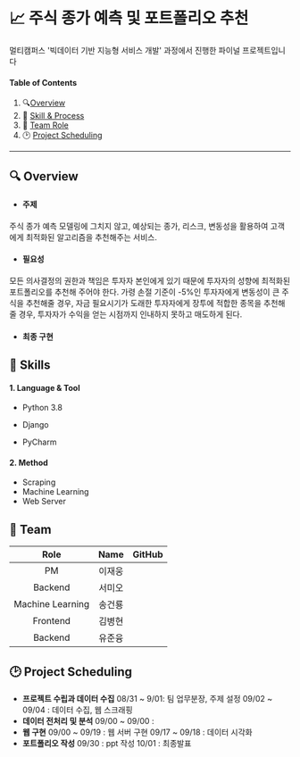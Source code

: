 # :chart_with_upwards_trend: 주식 종가 예측 및 포트폴리오 추천

멀티캠퍼스 '빅데이터 기반 지능형 서비스 개발' 과정에서 진행한 파이널 프로젝트입니다



#### Table of Contents

1. :mag:[Overview](#idx1)
2. :book: [Skill & Process](#idx2)
3. :dancers: [Team Role](#idx3)
4. :clock2: [Project Scheduling](#idx4)

---





## :mag: Overview <a id="idx1"></a> 

- #### **주제**

주식 종가 예측 모델링에 그치지 않고, 예상되는 종가, 리스크, 변동성을 활용하여 고객에게 최적화된 알고리즘을 추천해주는 서비스. 



- #### **필요성** 

모든 의사결정의 권한과 책임은 투자자 본인에게 있기 때문에 투자자의 성향에 최적화된 포트폴리오를 추천해 주어야 한다. 가령 손절 기준이 -5%인 투자자에게 변동성이 큰 주식을 추천해줄 경우, 자금 필요시기가 도래한 투자자에게 장투에 적합한 종목을 추천해줄 경우, 투자자가 수익을 얻는 시점까지 인내하지 못하고 매도하게 된다. 



- #### **최종 구현**



#### 

 ## :book: Skills <a id="idx2"></a>

#### **1. Language & Tool**

- Python 3.8

- Django

- PyCharm

  

#### **2. Method**

- Scraping
- Machine Learning
- Web Server 





## :dancers: Team  <a id="idx3"></a>



|       Role       |  Name  | GitHub |
| :--------------: | :----: | :----: |
|        PM        | 이재웅 |        |
|     Backend      | 서미오 |        |
| Machine Learning | 송건룡 |        |
|     Frontend     | 김병현 |        |
|     Backend      | 유준융 |        |





## :clock2: Project Scheduling <a id="idx4"></a>

- **프로젝트 수립과 데이터 수집**
  08/31 ~ 9/01: 팀 업무분장, 주제 설정
  09/02 ~ 09/04 : 데이터 수집, 웹 스크래핑
- **데이터 전처리 및 분석**
  09/00 ~ 09/00 : 
- **웹 구현**
  09/00 ~ 09/19 : 웹 서버 구현
  09/17 ~ 09/18 : 데이터 시각화
- **포트폴리오 작성**
  09/30 : ppt 작성
  10/01 : 최종발표

